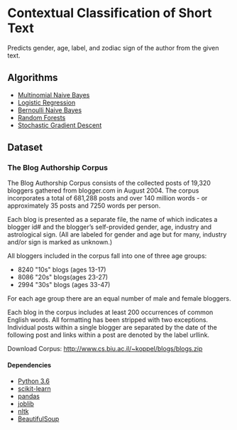 # Contextual Classification of Short Text
Predicts gender, age, label, and zodiac sign of the author from the given text.

## Algorithms
* [Multinomial Naive Bayes](http://scikit-learn.org/stable/modules/naive_bayes.html#naive-bayes)
* [Logistic Regression](http://scikit-learn.org/stable/modules/linear_model.html#logistic-regression)
* [Bernoulli Naive Bayes](http://scikit-learn.org/stable/modules/naive_bayes.html#naive-bayes)
* [Random Forests](http://scikit-learn.org/stable/modules/ensemble.html#forest)
* [Stochastic Gradient Descent](http://scikit-learn.org/stable/modules/sgd.html#sgd)

## Dataset
### The Blog Authorship Corpus
The Blog Authorship Corpus consists of the collected posts of 19,320 bloggers gathered from blogger.com in August 2004. The corpus incorporates a total of 681,288 posts and over 140 million words - or approximately 35 posts and 7250 words per person.  

Each blog is presented as a separate file, the name of which indicates a blogger id# and the blogger’s self-provided gender, age, industry and astrological sign. (All are labeled for gender and age but for many, industry and/or sign is marked as unknown.)

All bloggers included in the corpus fall into one of three age groups:
* 8240 "10s" blogs (ages 13-17)
* 8086 "20s" blogs(ages 23-27)
* 2994 "30s" blogs (ages 33-47)

For each age group there are an equal number of male and female bloggers.   

Each blog in the corpus includes at least 200 occurrences of common English words. All formatting has been stripped with two exceptions. Individual posts within a single blogger are separated by the date of the following post and links within a post are denoted by the label urllink.

Download Corpus: http://www.cs.biu.ac.il/~koppel/blogs/blogs.zip


#### Dependencies
* [Python 3.6](https://www.python.org)
* [scikit-learn](http://scikit-learn.org)
* [pandas](https://pandas.pydata.org)
* [joblib](https://pypi.python.org/pypi/joblib)
* [nltk](https://pypi.python.org/pypi/nltk)
* [BeautifulSoup](https://www.crummy.com/software/BeautifulSoup/bs4/doc/)
